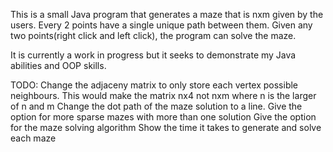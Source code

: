 This is a small Java program that generates a maze that is nxm given by the users. Every 2 points have a single unique path between them. Given any two points(right click and left click), the program can solve the maze.

It is currently a work in progress but it seeks to demonstrate my Java abilities and OOP skills.

TODO:
Change the adjaceny matrix to only store each vertex possible neighbours. This would make the matrix nx4 not nxm where n is the larger of n and m
Change the dot path of the maze solution to a line.
Give the option for more sparse mazes with more than one solution
Give the option for the maze solving algorithm
Show the time it takes to generate and solve each maze
